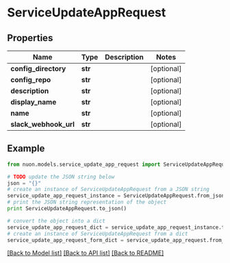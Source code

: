 # ServiceUpdateAppRequest


## Properties

Name | Type | Description | Notes
------------ | ------------- | ------------- | -------------
**config_directory** | **str** |  | [optional] 
**config_repo** | **str** |  | [optional] 
**description** | **str** |  | [optional] 
**display_name** | **str** |  | [optional] 
**name** | **str** |  | [optional] 
**slack_webhook_url** | **str** |  | [optional] 

## Example

```python
from nuon.models.service_update_app_request import ServiceUpdateAppRequest

# TODO update the JSON string below
json = "{}"
# create an instance of ServiceUpdateAppRequest from a JSON string
service_update_app_request_instance = ServiceUpdateAppRequest.from_json(json)
# print the JSON string representation of the object
print ServiceUpdateAppRequest.to_json()

# convert the object into a dict
service_update_app_request_dict = service_update_app_request_instance.to_dict()
# create an instance of ServiceUpdateAppRequest from a dict
service_update_app_request_form_dict = service_update_app_request.from_dict(service_update_app_request_dict)
```
[[Back to Model list]](../README.md#documentation-for-models) [[Back to API list]](../README.md#documentation-for-api-endpoints) [[Back to README]](../README.md)


